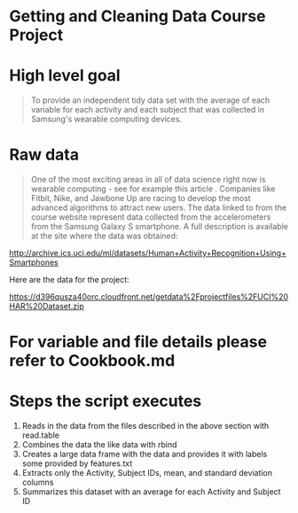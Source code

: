 # Getting and Cleaning Data Course Project

# High level goal 

  > To provide an independent tidy data set with the average of each variable for each activity and each subject that was collected in Samsung's wearable computing devices. 

# Raw data 

  > One of the most exciting areas in all of data science right now is wearable computing - see for example this article . Companies like Fitbit, Nike, and Jawbone Up are racing to develop the most advanced algorithms to attract new users. The data linked to from the course website represent data collected from the accelerometers from the Samsung Galaxy S smartphone. A full description is available at the site where the data was obtained:

  http://archive.ics.uci.edu/ml/datasets/Human+Activity+Recognition+Using+Smartphones

  Here are the data for the project:

  https://d396qusza40orc.cloudfront.net/getdata%2Fprojectfiles%2FUCI%20HAR%20Dataset.zip 

# For variable and file details please refer to Cookbook.md


# Steps the script executes

 1. Reads in the data from the files described in the above section with read.table
 2. Combines the data the like data with rbind
 3. Creates a large data frame with the data and provides it with labels some provided by features.txt
 4. Extracts only the Activity, Subject IDs, mean, and standard deviation columns
 5. Summarizes this dataset with an average for each Activity and Subject ID
